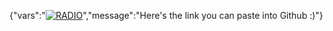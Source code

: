 {"vars":"[![RADIO](https://img.youtube.com/vi/k-mk0mBuYMw/0.jpg)](https://www.youtube.com/watch?v=k-mk0mBuYMw)","message":"Here's the link you can paste into Github :)"}
